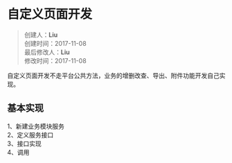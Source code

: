 # 自定义页面开发
>创建人：**Liu**  
>创建时间：2017-11-08    
>最后修改人：**Liu**  
>修改时间：2017-11-08     

自定义页面开发不走平台公共方法，业务的增删改查、导出、附件功能开发自己实现。  

## 基本实现

1、新建业务模块服务    
2、定义服务接口    
3、接口实现  
4、调用  





